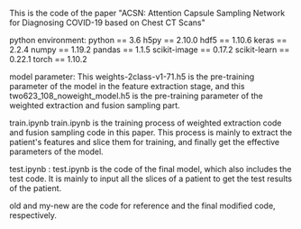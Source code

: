 This is the code of the paper "ACSN: Attention Capsule Sampling Network for Diagnosing COVID-19 based on Chest CT Scans"

python environment:
python == 3.6
h5py == 2.10.0
hdf5 == 1.10.6
keras ==  2.2.4
numpy == 1.19.2
pandas ==  1.1.5
scikit-image == 0.17.2
scikit-learn ==  0.22.1
torch == 1.10.2 

model parameter:
This weights-2class-v1-71.h5 is the pre-training parameter of the model in the feature extraction stage, and this two623_108_noweight_model.h5 is the pre-training parameter of the weighted extraction and fusion sampling part.

train.ipynb
train.ipynb is the training process of weighted extraction code and fusion sampling code in this paper. This process is mainly to extract the patient's features and slice them for training, and finally get the effective parameters of the model.


test.ipynb :
test.ipynb  is the code of the final model, which also includes the test code. It is mainly to input all the slices of a patient to get the test results of the patient.

old and my-new  are the code for reference and the final modified code, respectively.
